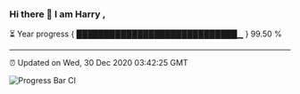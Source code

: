 ### Hi there 👋 I am Harry , 

⏳ Year progress { █████████████████████████████▁ } 99.50 %

---

⏰ Updated on Wed, 30 Dec 2020 03:42:25 GMT

![Progress Bar CI](https://github.com/duykhang68/duykhang68/workflows/Progress%20Bar%20CI/badge.svg)
